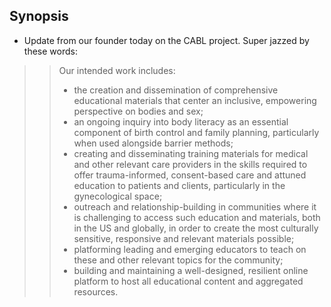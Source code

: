 ## Synopsis

* Update from our founder today on the CABL project. Super jazzed by these words:

>> Our intended work includes:
>> * the creation and dissemination of comprehensive educational materials that center an inclusive, empowering perspective on bodies and sex;
>> * an ongoing inquiry into body literacy as an essential component of birth control and family planning, particularly when used alongside barrier methods;
>> * creating and disseminating training materials for medical and other relevant care providers in the skills required to offer trauma-informed, consent-based care and attuned education to patients and clients, particularly in the gynecological space;
>> * outreach and relationship-building in communities where it is challenging to access such education and materials, both in the US and globally, in order to create the most culturally sensitive, responsive and relevant materials possible;
>> * platforming leading and emerging educators to teach on these and other relevant topics for the community;
>> * building and maintaining a well-designed, resilient online platform to host all educational content and aggregated resources.
